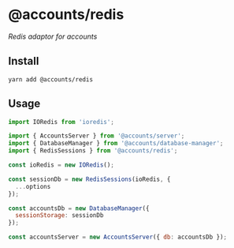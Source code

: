# @accounts/redis

_Redis adaptor for accounts_

## Install

```
yarn add @accounts/redis
```

## Usage

```javascript
import IORedis from 'ioredis';

import { AccountsServer } from '@accounts/server';
import { DatabaseManager } from '@accounts/database-manager';
import { RedisSessions } from '@accounts/redis';

const ioRedis = new IORedis();

const sessionDb = new RedisSessions(ioRedis, {
  ...options
});

const accountsDb = new DatabaseManager({
  sessionStorage: sessionDb
});

const accountsServer = new AccountsServer({ db: accountsDb });
```
